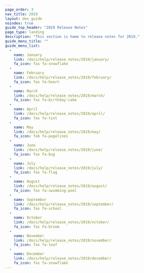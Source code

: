 ```yaml
---
page_order: 3
nav_title: 2019
layout: dev_guide
noindex: true
guide_top_header: "2019 Release Notes"
page_type: landing
description: "This section is home to release notes for 2019."
guide_menu_title: ""
guide_menu_list:
  - 
    name: January
    link: /docs/help/release_notes/2019/january/
    fa_icon: fas fa-snowflake
  - 
    name: February
    link: /docs/help/release_notes/2019/february/
    fa_icon: fas fa-heart
  - 
    name: March
    link: /docs/help/release_notes/2019/march/
    fa_icon: fas fa-birthday-cake
  - 
    name: April
    link: /docs/help/release_notes/2019/april/
    fa_icon: fas fa-tint
  - 
    name: May
    link: /docs/help/release_notes/2019/may/
    fa_icon: fab fa-pagelines
  - 
    name: June
    link: /docs/help/release_notes/2019/june/
    fa_icon: fas fa-bug
  - 
    name: July
    link: /docs/help/release_notes/2019/july/
    fa_icon: fas fa-flag
  - 
    name: August
    link: /docs/help/release_notes/2019/august/
    fa_icon: fas fa-swimming-pool
  - 
    name: September
    link: /docs/help/release_notes/2019/september/
    fa_icon: fas fa-school
  - 
    name: October
    link: /docs/help/release_notes/2019/october/
    fa_icon: fas fa-broom
  - 
    name: November
    link: /docs/help/release_notes/2019/november/
    fa_icon: fas fa-leaf
  - 
    name: December
    link: /docs/help/release_notes/2019/december/
    fa_icon: fas fa-snowflake
---
```


